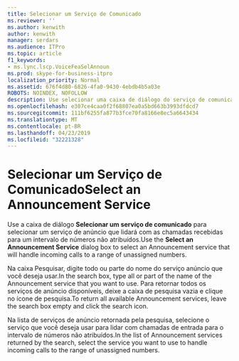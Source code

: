 ```yaml
---
title: Selecionar um Serviço de Comunicado
ms.reviewer: ''
ms.author: kenwith
author: kenwith
manager: serdars
ms.audience: ITPro
ms.topic: article
f1_keywords:
- ms.lync.lscp.VoiceFeaSelAnnoun
ms.prod: skype-for-business-itpro
localization_priority: Normal
ms.assetid: 676f4d80-6826-4fa0-9430-4ebdb4b5a03e
ROBOTS: NOINDEX, NOFOLLOW
description: Use selecionar uma caixa de diálogo do serviço de comunicado para selecionar um serviço de anúncio que lidará com as chamadas recebidas para um intervalo de números não atribuídos.
ms.openlocfilehash: e307ce4caa0f2f68807ea0a5bd663b3993dfdcd7
ms.sourcegitcommit: 111bf6255fa877b3fce70fa8166e8ec5a6643434
ms.translationtype: MT
ms.contentlocale: pt-BR
ms.lasthandoff: 04/23/2019
ms.locfileid: "32221328"
---
```

# <a name="select-an-announcement-service"></a><span data-ttu-id="c36d4-103">Selecionar um Serviço de Comunicado</span><span class="sxs-lookup"><span data-stu-id="c36d4-103">Select an Announcement Service</span></span>
 
<span data-ttu-id="c36d4-104">Use a caixa de diálogo **Selecionar um serviço de comunicado** para selecionar um serviço de anúncio que lidará com as chamadas recebidas para um intervalo de números não atribuídos.</span><span class="sxs-lookup"><span data-stu-id="c36d4-104">Use the **Select an Announcement Service** dialog box to select an Announcement service that will handle incoming calls to a range of unassigned numbers.</span></span>
  
<span data-ttu-id="c36d4-105">Na caixa Pesquisar, digite todo ou parte do nome do serviço anúncio que você deseja usar.</span><span class="sxs-lookup"><span data-stu-id="c36d4-105">In the search box, type all or part of the name of the Announcement service that you want to use.</span></span> <span data-ttu-id="c36d4-106">Para retornar todos os serviços de anúncio disponíveis, deixe a caixa de pesquisa vazia e clique no ícone de pesquisa.</span><span class="sxs-lookup"><span data-stu-id="c36d4-106">To return all available Announcement services, leave the search box empty and click the search icon.</span></span>
  
<span data-ttu-id="c36d4-107">Na lista de serviços de anúncio retornada pela pesquisa, selecione o serviço que você deseja usar para lidar com chamadas de entrada para o intervalo de números não atribuídos.</span><span class="sxs-lookup"><span data-stu-id="c36d4-107">In the list of Announcement services returned by the search, select the service you want to use to handle incoming calls to the range of unassigned numbers.</span></span>
  

